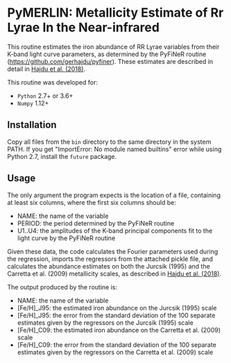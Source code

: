 # PyMERLIN: Metallicity Estimate of Rr Lyrae In the Near-infrared

This routine estimates the iron abundance of RR Lyrae variables from their K-band light curve parameters,
as determined by the PyFiNeR routine (https://github.com/gerhajdu/pyfiner). These estimates are described
in detail in [Hajdu et al. (2018)](https://arxiv.org/abs/1804.01456).

This routine was developed for:
- `Python` 2.7+ or 3.6+
- `Numpy` 1.12+

## Installation

Copy all files from the `bin` directory to the same directory in the system PATH.
If you get "ImportError: No module named builtins" error while using Python 2.7,
install the `future` package.

## Usage

The only argument the program expects is the location of a file, containing at least six columns,
where the first six columns should be:
- NAME: the name of the variable
- PERIOD: the period determined by the PyFiNeR routine
- U1..U4: the amplitudes of the K-band principal components fit to the light curve by the PyFiNeR routine

Given these data, the code calculates the Fourier parameters used during the regression, imports
the regressors from the attached pickle file, and calculates the abundance estimates on both the
Jurcsik (1995) and the Carretta et al. (2009) metallicity scales, as described in
[Hajdu et al. (2018)](https://arxiv.org/abs/1804.01456).

The output produced by the routine is:
- NAME: the name of the variable
- [Fe/H]_J95: the estimated iron abundance on the Jurcsik (1995) scale
- [Fe/H]_J95: the error from the standard deviation of the 100 separate estimates given by the
regressors on the Jurcsik (1995) scale
- [Fe/H]_C09: the estimated iron abundance on the Carretta et al. (2009) scale
- [Fe/H]_C09: the error from the standard deviation of the 100 separate estimates given by the
regressors on the Carretta et al. (2009) scale
